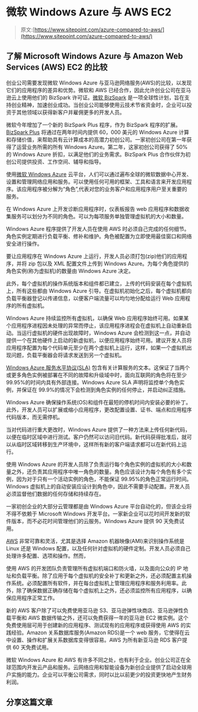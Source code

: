 # 微软 Windows Azure 与 AWS EC2

> 原文:[https://www.sitepoint.com/azure-compared-to-aws/](https://www.sitepoint.com/azure-compared-to-aws/)

## 了解 Microsoft Windows Azure 与 Amazon Web Services (AWS) EC2 的比较

创业公司需要发现微软 Windows Azure 与亚马逊网络服务(AWS)的比较，以发现它们的应用程序的差异和优势。微软和 AWS 已经合作，因此允许创业公司在亚马逊云上使用他们的 BizSpark 许可证。[微软 BizSpark](http://www.microsoft.com/bizspark/ "Microsoft BizSpark") 是一项全球性计划，旨在支持创业精神，加速创业成功。当创业公司能够使用云技术节省资金时，企业可以投资于其他领域以获得新客户并雇佣更多的开发人员。

微软今年增加了一个新的 BizSpark Plus 程序，作为 BizSpark 程序的扩展。 [BizSpark Plus](http://www.microsoft.com/BizSpark/Plus/Default.aspx "Microsoft BizSpark Plus") 将通过在两年时间内提供 60，000 美元的 Windows Azure 计算和存储价值，来帮助具有云计算成本的高潜力初创公司。一家初创公司在第一年获得了运营业务所需的所有 Windows Azure。第二年，这家初创公司获得了 50%的 Windows Azure 折扣，以满足他们的业务需求。BizSpark Plus 合作伙伴为初创公司提供投资、工作空间、辅导和指导。

使用[微软 Windows Azure](http://www.windowsazure.com/en-us/ "Microsoft Windows Azure") 云平台，人们可以通过遍布全球的微软数据中心开发、设置和管理网络应用和服务。可以使用任何可用的框架、工具和语言来开发应用程序。该应用程序被分解为“角色”,代表对您的业务客户和应用程序用户至关重要的服务。

在 Windows Azure 上开发诊断应用程序时，仪表板报告 web 应用程序和数据收集服务可以划分为不同的角色。可以为每项服务单独管理虚拟机的大小和数量。

Windows Azure 程序提供了开发人员在使用 AWS 时必须自己完成的任何细节。角色实例定期进行负载平衡、修补和维护。角色被配置为立即使用最佳窗口和网络安全进行操作。

要让应用程序在 Windows Azure 上运行，开发人员必须打包(zip)他们的应用程序，并将 zip 包以及 XML 配置文件上传到 Windows Azure。为每个角色提供的角色实例(称为虚拟机)的数量由 Windows Azure 决定。

此外，每个虚拟机的操作系统版本和组件都已建立，上传的代码安装在每个虚拟机上，所有这些都由 Windows Azure 引导。在虚拟机初始化之后，每个虚拟机都向负载平衡器登记以传递信息，以便客户端流量可以均匀地分配给运行 Web 应用程序的所有虚拟机。

Windows Azure 持续监控所有虚拟机，以确保 Web 应用程序始终可用。如果某个应用程序进程因未处理的异常而停止，该应用程序进程会在虚拟机上自动重新启动。当运行虚拟机的硬件出现故障时，Windows Azure 会检测到这一点，并自动提供一个在其他硬件上启动的新虚拟机，以便应用程序始终可用。建议开发人员将应用程序配置为每个代码单元至少在两个虚拟机上运行，这样，如果一个虚拟机出现问题，负载平衡器会将请求发送到另一个虚拟机。

[Windows Azure 服务水平协议(SLA)](http://www.windowsazure.com/en-us/support/sla/ "Windows Azure SLA") 包含有关计算服务的文本。这保证了当两个或更多角色实例被部署在不同的故障和升级域中时，面向互联网的角色将在至少 99.95%的时间内具有外部连接。Windows Azure SLA 声明将监控单个角色实例，并保证在 99.9%的情况下会检测到角色实例的任何停止，并启动纠正措施。

Windows Azure 确保操作系统(OS)和组件在最短的停机时间内安装必要的补丁。此外，开发人员可以扩展或缩小应用程序，更改配置设置、证书、端点和应用程序代码版本，而无需停机。

当对代码进行重大更改时，Windows Azure 提供了一种方法来上传任何新代码，以便在临时区域中进行测试。客户仍然可以访问旧代码。新代码获得批准后，就可以从临时区域转移到生产环境中，这样所有新的客户端请求都可以在新代码上运行。

使用 Windows Azure 的开发人员除了负责运行每个角色实例的虚拟机的大小和数量之外，还负责其应用程序中唯一角色的数量。角色应该设计为每个角色有多个实例，因为对于只有一个活动实例的角色，不能保证 99.95%的角色正常运行时间。Windows 虚拟机上的自动安装应设计到角色中，因此不需要手动配置。开发人员必须监督他们数据的任何存储和持续存在。

一家初创企业的大部分云管理都是由 Windows Azure 平台自动化的，但该企业将不得不依赖于 Microsoft Windows 开发平台。一家新企业可以花时间开发新的软件版本，而不必花时间管理他们的云服务。Windows Azure 提供 90 天免费试用。

[AWS](http://aws.amazon.com/ "Amazon Web Services") 非常可靠和灵活，尤其是选择 Amazon 机器映像(AMI)来识别操作系统是 Linux 还是 Windows 配置，以及任何针对虚拟机的硬件定制。开发人员必须自己处理许多配置、选项和操作。然而，

使用 AWS 的开发团队负责管理所有虚拟机端口和防火墙，以及面向公众的 IP 地址和负载平衡。除了应用于每个虚拟机的安全补丁和更新之外，还必须配置主机操作系统。必须配置所有软件，并在每台虚拟机上管理应用程序和服务利用率。此外，除了确保数据正确存储在每个虚拟机上之外，还必须监控所有应用程序，以确保应用程序正常工作。

新的 AWS 客户除了可以免费使用亚马逊 S3、亚马逊弹性块商店、亚马逊弹性负载平衡和 AWS 数据传输之外，还可以免费获得一年的亚马逊 EC2 微实例。这个免费使用层可用于创建新的应用程序、测试现有的应用程序或获得使用 AWS 的实践经验。Amazon 关系数据库服务(Amazon RDS)是一个 web 服务，它使得在云中设置、操作和扩展关系数据库变得很容易。AWS 为所有新亚马逊 RDS 客户提供 60 天免费试用。

微软 Windows Azure 和 AWS 有许多不同之处，也有利于企业。创业公司正在全球范围内开发云产品和服务。云网络应用和智能设备为新创企业提供了启动全球用户实施的能力。企业可以平衡公司需求，同时以比以前更少的投资更快地产生财务利润。

## 分享这篇文章